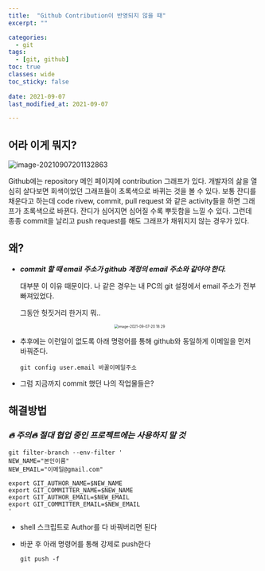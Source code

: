 ```yaml
---
title:  "Github Contribution이 반영되지 않을 때"
excerpt: ""

categories:
  - git
tags:
  - [git, github]
toc: true
classes: wide
toc_sticky: false
 
date: 2021-09-07
last_modified_at: 2021-09-07

---
```




## 어라 이게 뭐지?

<img alt="image-20210907201132863" src="https://user-images.githubusercontent.com/19897864/132344869-b1a32cdc-72da-49fd-9fc5-ae0c24dc7009.png">

 Github에는 repository 메인 페이지에 contribution 그래프가 있다. 개발자의 삶을 열심히 살다보면 회색이었던 그래프들이 초록색으로 바뀌는 것을 볼 수 있다. 보통 잔디를 채운다고 하는데 code rivew, commit, pull request 와 같은 activity들을 하면 그래프가 초록색으로 바뀐다. 잔디가 심어지면 심어질 수록 뿌듯함을 느낄 수 있다. 그런데 종종 commit을 날리고 push request를 해도 그래프가 채워지지 않는 경우가 있다. 



## 왜?

- ***commit 할 때 email 주소가 github 계정의 email 주소와 같아야 한다.***

  대부분 이 이유 때문이다. 나 같은 경우는 내 PC의 git 설정에서 email 주소가 전부 빠져있었다. 

  그동안 헛짓거리 한거지 뭐..
  
  <center><img alt="image-2021-09-07-20 18 29" src="https://user-images.githubusercontent.com/19897864/132344916-60e01f4b-5afa-45a2-b49f-6de6b67b07c9.png" align="center" style="zoom:50%;" />

- 추후에는 이런일이 없도록 아래 명령어를 통해 github와 동일하게 이메일을 먼저 바꿔준다.

  ```shell
  git config user.email 바꿀이메일주소
  ```

- 그럼 지금까지 commit 했던 나의 작업물들은? 

  

## 해결방법

### ***🔥 주의🔥 절대 협업 중인 프로젝트에는 사용하지 말 것 </u>*** 

```shell
git filter-branch --env-filter ' 
NEW_NAME="본인이름"
NEW_EMAIL="이메일@gmail.com"
 
export GIT_AUTHOR_NAME=$NEW_NAME
export GIT_COMMITTER_NAME=$NEW_NAME
export GIT_AUTHOR_EMAIL=$NEW_EMAIL
export GIT_COMMITTER_EMAIL=$NEW_EMAIL
'
```

- shell 스크립트로 Author를 다 바꿔버리면 된다 

- 바꾼 후 아래 명령어를 통해 강제로 push한다

  ```
  git push -f
  ```

  

